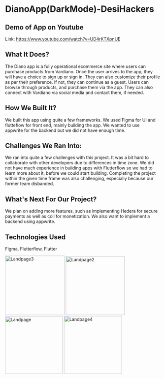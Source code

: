 # DianoApp(DarkMode)-DesiHackers

## Demo of App on Youtube

Link: https://www.youtube.com/watch?v=UD4rKTXpnUE

## What It Does?
The Diano app is a fully operational ecommerce site where users can purchase products from Vardiano. Once the user arrives to the app, they will have a choice to sign up or sign in. They can also customize their profile as per their preference. If not, they can continue as a guest. Users can browse through products, and purchase them via the app. They can also connect with Vardiano via social media and contact them, if needed. 

## How We Built It?
We built this app using quite a few frameworks. We used Figma for UI and flutteflow for front end, mainly building the app. We wanted to use appwrite for the backend but we did not have enough time.

## Challenges We Ran Into:
We ran into quite a few challenges with this project. It was a bit hard to collaborate with other developers due to differences in time zone. We did not have much experience in building apps with Flutterflow so we had to learn more about it, before we could start building. Completing the project within the given time frame was also challenging, especially because our former team disbanded.

## What's Next For Our Project?
We plan on adding more features, such as implementing Hedera for secure payments as well as coil for monetization. We also want to implement a backend using appwrite. 

## Technologies Used
Figma, Flutterflow, Flutter

<img width="193" alt="Landpage3" src="https://user-images.githubusercontent.com/91927689/190923783-2e2eaa30-3225-4cb8-955f-20e286157139.png"> <img width="191" alt="Landpage2" src="https://user-images.githubusercontent.com/91927689/190923785-881bf4f2-d7b5-4bfb-87c8-c79dc9656b53.png">
<img width="187" alt="Landpage" src="https://user-images.githubusercontent.com/91927689/190923788-4259b97b-844b-4fcd-8f9a-507cc57fffc7.png">
<img width="188" alt="Landpage4" src="https://user-images.githubusercontent.com/91927689/190923789-e48e7455-10c5-4b23-97f7-684ade86846a.png">
